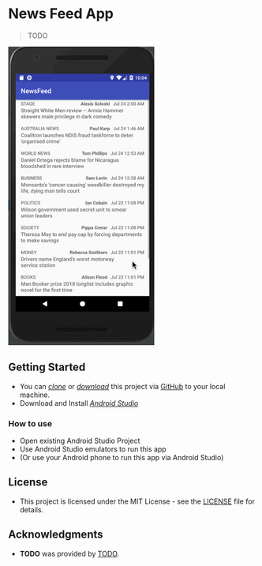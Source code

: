 # News Feed App
> TODO


[![Image](demo.gif)](Image)

## Getting Started

* You can *[clone](TODO)* or *[download](TODO)* this project via [GitHub](https://github.com) to your local machine.
* Download and Install *[Android Studio](https://developer.android.com/studio/index.html)*

### How to use

* Open existing Android Studio Project
* Use Android Studio emulators to run this app
* (Or use your Android phone to run this app via Android Studio)


## License

* This project is licensed under the MIT License - see the [LICENSE](LICENSE) file for details.

## Acknowledgments

* **TODO** was provided by [TODO](TODO).


